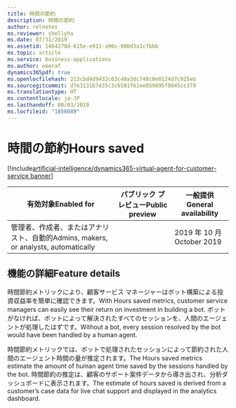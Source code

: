 ```yaml
---
title: 時間の節約
description: 時間の節約
author: relnotes
ms.reviewer: shellyha
ms.date: 07/31/2019
ms.assetid: 1464278d-615e-e911-a96c-000d3a1c7bbb
ms.topic: article
ms.service: business-applications
ms.author: omaraf
dynamics365pdf: true
ms.openlocfilehash: 213cbd4d9432c03c48a3dc748c0e0124d7c925eb
ms.sourcegitcommit: d7e3131b7435c3c6581f61ee059895f9045cc379
ms.translationtype: HT
ms.contentlocale: ja-JP
ms.lasthandoff: 08/03/2019
ms.locfileid: "1856089"
---
```

# <a name="hours-saved"></a><span data-ttu-id="d1c6c-103">時間の節約</span><span class="sxs-lookup"><span data-stu-id="d1c6c-103">Hours saved</span></span>
[!include[artificial-intelligence/dynamics365-virtual-agent-for-customer-service banner](../includes/artificial-intelligence/dynamics365-virtual-agent-for-customer-service.md)]

| <span data-ttu-id="d1c6c-104">有効対象</span><span class="sxs-lookup"><span data-stu-id="d1c6c-104">Enabled for</span></span>    |  <span data-ttu-id="d1c6c-105">パブリック プレビュー</span><span class="sxs-lookup"><span data-stu-id="d1c6c-105">Public preview</span></span> | <span data-ttu-id="d1c6c-106">一般提供</span><span class="sxs-lookup"><span data-stu-id="d1c6c-106">General availability</span></span> | 
| ---------- | ---------- |---------- |
|<span data-ttu-id="d1c6c-107">管理者、作成者、またはアナリスト、自動的</span><span class="sxs-lookup"><span data-stu-id="d1c6c-107">Admins, makers, or analysts, automatically</span></span>|| <span data-ttu-id="d1c6c-108">2019 年 10 月</span><span class="sxs-lookup"><span data-stu-id="d1c6c-108">October 2019</span></span>|






## <a name="feature-details"></a><span data-ttu-id="d1c6c-109">機能の詳細</span><span class="sxs-lookup"><span data-stu-id="d1c6c-109">Feature details</span></span>
<!--feature detail start -->
<span data-ttu-id="d1c6c-110">時間節約メトリックにより、顧客サービス マネージャーはボット構築による投資収益率を簡単に確認できます。</span><span class="sxs-lookup"><span data-stu-id="d1c6c-110">With Hours saved metrics, customer service managers can easily see their return on investment in building a bot.</span></span> <span data-ttu-id="d1c6c-111">ボットがなければ、ボットによって解決されたすべてのセッションを、人間のエージェントが処理したはずです。</span><span class="sxs-lookup"><span data-stu-id="d1c6c-111">Without a bot, every session resolved by the bot would have been handled by a human agent.</span></span> 
 
<span data-ttu-id="d1c6c-112">時間節約メトリックでは、ボットで処理されたセッションによって節約された人間のエージェント時間の量が推定されます。</span><span class="sxs-lookup"><span data-stu-id="d1c6c-112">The Hours saved metrics estimate the amount of human agent time saved by the sessions handled by the bot.</span></span> <span data-ttu-id="d1c6c-113">時間節約の推定は、顧客のサポート案件データから導き出され、分析ダッシュボードに表示されます。</span><span class="sxs-lookup"><span data-stu-id="d1c6c-113">The estimate of hours saved is derived from a customer’s case data for live chat support and displayed in the analytics dashboard.</span></span>
<!--feature detail end -->











